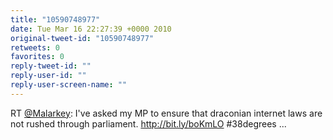 ```yaml
---
title: "10590748977"
date: Tue Mar 16 22:27:39 +0000 2010
original-tweet-id: "10590748977"
retweets: 0
favorites: 0
reply-tweet-id: ""
reply-user-id: ""
reply-user-screen-name: ""
---
```

RT <a href="https://twitter.com/Malarkey">@Malarkey</a>: I've asked my MP to ensure that draconian internet laws are not rushed through parliament. http://bit.ly/boKmLO #38degrees ...
